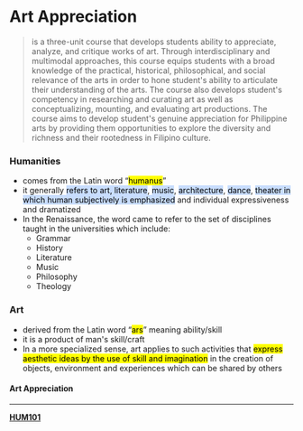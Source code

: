 # Art Appreciation
> is a three-unit course that develops students ability to appreciate, analyze, and critique works of art. Through interdisciplinary and multimodal approaches, this course equips students with a broad knowledge of the practical, historical, philosophical, and social relevance of the arts in order to hone student's ability to articulate their understanding of the arts. The course also develops student's competency in researching and curating art as well as conceptualizing, mounting, and evaluating art productions. The course aims to develop student's genuine appreciation for Philippine arts by providing them opportunities to explore the diversity and richness and their rootedness in Filipino culture.

### Humanities
- comes from the Latin word “<mark class="hltr-blue">humanus</mark>”
- it generally <mark style="background: #ADCCFFA6;">refers to art, literature</mark>, <mark style="background: #ADCCFFA6;">music</mark>, <mark style="background: #ADCCFFA6;">architecture</mark>, <mark style="background: #ADCCFFA6;">dance</mark>, <mark style="background: #ADCCFFA6;">theater in which human subjectively is emphasized</mark> and individual expressiveness and dramatized
- In the Renaissance, the word came to refer to the set of disciplines taught in the universities which include:
	- Grammar
	- History
	- Literature
	- Music
	- Philosophy
	- Theology

### Art
- derived from the Latin word “<mark class="hltr-blue">ars</mark>” meaning ability/skill
- it is a product of man's skill/craft
- In a more specialized sense, art applies to such activities that <mark class="hltr-blue">express aesthetic ideas by the use of skill and imagination</mark> in the creation of objects, environment and experiences which can be shared by others

#### Art Appreciation


---
**[HUM101](HUM101.md)**